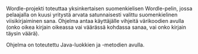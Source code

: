 Wordle-projekti toteuttaa yksinkertaisen suomenkielisen Wordle-pelin, jossa pelaajalla on kuusi yritystä arvata satunnaisesti valittu suomenkielinen viisikirjaiminen sana. Ohjelma antaa käyttäjälle vihjeitä värikoodien avulla (onko oikea kirjain oikeassa vai väärässä kohdassa sanaa, vai onko kirjain täysin väärä).

Ohjelma on toteutettu Java-luokkien ja -metodien avulla.